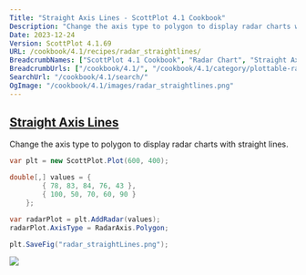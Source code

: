 ```yaml
---
Title: "Straight Axis Lines - ScottPlot 4.1 Cookbook"
Description: "Change the axis type to polygon to display radar charts with straight lines."
Date: 2023-12-24
Version: ScottPlot 4.1.69
URL: /cookbook/4.1/recipes/radar_straightlines/
BreadcrumbNames: ["ScottPlot 4.1 Cookbook", "Radar Chart", "Straight Axis Lines"]
BreadcrumbUrls: ["/cookbook/4.1/", "/cookbook/4.1/category/plottable-radar", "/cookbook/4.1/recipes/radar_straightlines/"]
SearchUrl: "/cookbook/4.1/search/"
OgImage: "/cookbook/4.1/images/radar_straightlines.png"
---
```


<h2><a id='straight-axis-lines' href='/cookbook/4.1/recipes/radar_straightlines/'>Straight Axis Lines</a></h2>

Change the axis type to polygon to display radar charts with straight lines.

```cs
var plt = new ScottPlot.Plot(600, 400);

double[,] values = {
        { 78, 83, 84, 76, 43 },
        { 100, 50, 70, 60, 90 }
    };

var radarPlot = plt.AddRadar(values);
radarPlot.AxisType = RadarAxis.Polygon;

plt.SaveFig("radar_straightLines.png");
```

<img src='../../images/radar_straightlines.png' class='d-block mx-auto my-5' />


